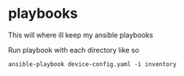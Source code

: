 # playbooks
This will where ill keep my ansible playbooks

Run playbook with each directory like so 
```
ansible-playbook device-config.yaml -i inventory
```
